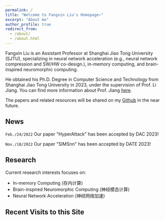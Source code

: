 ```yaml
---
permalink: /
title: "Welcome to Fangxin Liu's Homepage~"
excerpt: "About me"
author_profile: true
redirect_from: 
  - /about/
  - /about.html
---
```


Fangxin Liu is an Assistant Professor at Shanghai Jiao Tong University (SJTU), specializing in neural network acceleration (e.g., neural network compression and SW/HW co-design.), in-memory computing, and brain-inspired neuromorphic computing.

He obtained his Ph.D. Degree in Computer Science and Technology from Shanghai Jiao Tong University in 2023, under the supervision of Prof. Li Jiang. You can find more information about Prof. Jiang [here](https://cs.sjtu.edu.cn/~jiangli//).

The papers and related resources will be shared on my [Github](https://github.com/MXHX7199) in the near future.

News
-----------

`Feb./24/2022` Our paper "HyperAttack" has been accepted by DAC 2023!

`Nov./18/2022` Our paper "SIMSnn" has been accepted by DATE 2023!

Research
-----------
Current research interests focuses on:

- In-memory Computing (存内计算)
- Brain-inspired Neuromorphic Computing (神经模态计算)
- Neural Network Acceleration (神经网络加速)

Recent Visits to this Site
-----------

<script type="text/javascript" id="clustrmaps" src="//clustrmaps.com/map_v2.js?d=sNUIIgL1WU3gnVp7Lq7JpnhV-2YGPzHk9c4NSyeNuIc&cl=ffffff&w=a&t=tt"></script>